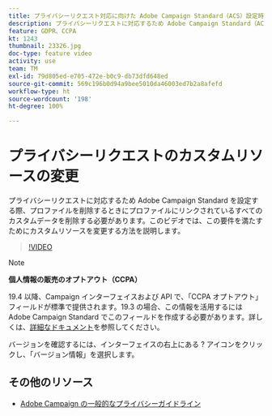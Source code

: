```yaml
---
title: プライバシーリクエスト対応に向けた Adobe Campaign Standard（ACS）設定時のカスタムリソースの変更
description: プライバシーリクエストに対応するため Adobe Campaign Standard（ACS）を設定する際、プロファイルを削除するときにプロファイルにリンクされているすべてのカスタムデータを削除する必要があります。このビデオでは、この要件を満たすためにカスタムリソースを変更する方法を説明します。
feature: GDPR、CCPA
kt: 1243
thumbnail: 23326.jpg
doc-type: feature video
activity: use
team: TM
exl-id: 79d805ed-e705-472e-b0c9-db73dfd648ed
source-git-commit: 569c196b0d94a9bee5010da46003ed7b2a8afefd
workflow-type: ht
source-wordcount: '198'
ht-degree: 100%

---
```


# プライバシーリクエストのカスタムリソースの変更

プライバシーリクエストに対応するため Adobe Campaign Standard を設定する際、プロファイルを削除するときにプロファイルにリンクされているすべてのカスタムデータを削除する必要があります。このビデオでは、この要件を満たすためにカスタムリソースを変更する方法を説明します。

>[!VIDEO](https://video.tv.adobe.com/v/23326?quality=12)

>[!NOTE]
>
>**個人情報の販売のオプトアウト（CCPA）**
>
>19.4 以降、Campaign インターフェイスおよび API で、「CCPA オプトアウト」フィールドが標準で提供されます。19.3 の場合、この情報を活用するには Adobe Campaign Standard でこのフィールドを作成する必要があります。詳しくは、[詳細なドキュメント](https://helpx.adobe.com/jp/campaign/kb/acs-privacy.html#ccpa)を参照してください。
>
> バージョンを確認するには、インターフェイスの右上にある ? アイコンをクリックし、「バージョン情報」を選択します。

## その他のリソース

* [Adobe Campaign の一般的なプライバシーガイドライン](https://helpx.adobe.com/jp/campaign/kb/campaign-privacy-overview.html)
